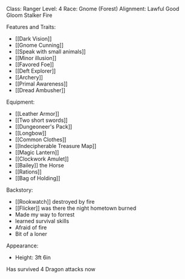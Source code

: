 Class: Ranger
Level: 4
Race: Gnome (Forest)
Alignment: Lawful Good
Gloom Stalker Fire

Features and Traits:
- [[Dark Vision]]
- [[Gnome Cunning]]
- [[Speak with small animals]]
- [[Minor illusion]]
- [[Favored Foe]]
- [[Deft Explorer]]
- [[Archery]]
- [[Primal Awareness]]
- [[Dread Ambusher]]

Equipment:
- [[Leather Armor]]
- [[Two short swords]]
- [[Dungeoneer's Pack]]
- [[Longbow]]
- [[Common Clothes]]
- [[Indecipherable Treasure Map]]
- [[Magic Lantern]]
- [[Clockwork Amulet]]
- [[Bailey]] the Horse
- [[Rations]]
- [[Bag of Holding]]


Backstory: 
- [[Rookwatch]] destroyed by fire
- [[Flicker]] was there the night hometown burned
- Made my way to forrest
- learned survival skills
- Afraid of fire
- Bit of a loner

Appearance:
- Height: 3ft 6in

Has survived 4 Dragon attacks now
